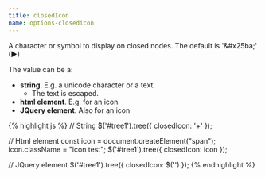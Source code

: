 ```yaml
---
title: closedIcon
name: options-closedicon
---
```


A character or symbol to display on closed nodes. The default is '&amp;#x25ba;' (&#x25ba;)

The value can be a:

-   **string**. E.g. a unicode character or a text.
    -   The text is escaped.
-   **html element**. E.g. for an icon
-   **JQuery element**. Also for an icon

{% highlight js %}
// String
$('#tree1').tree({ closedIcon: '+' });

// Html element
const icon = document.createElement("span");
icon.className = "icon test";
$('#tree1').tree({ closedIcon: icon });

// JQuery element
$('#tree1').tree({ closedIcon: $('<span class="icon test" />') });
{% endhighlight %}
